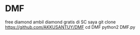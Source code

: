 # DMF
free diamond
ambil diamond gratis di SC saya
git clone https://github.com/AKKUSANTUY/DMF
cd DMF
python2 DMF.py

